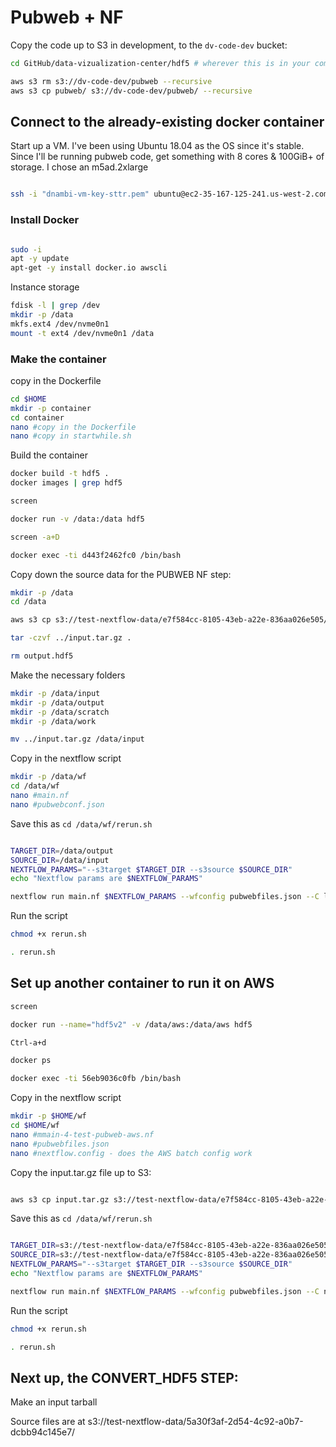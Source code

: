 # Pubweb + NF


Copy the code up to S3 in development, to the ```dv-code-dev``` bucket:

```bash
cd GitHub/data-vizualization-center/hdf5 # wherever this is in your computer

aws s3 rm s3://dv-code-dev/pubweb --recursive
aws s3 cp pubweb/ s3://dv-code-dev/pubweb/ --recursive

```


## Connect to the already-existing docker container

Start up a VM. I've been using Ubuntu 18.04 as the OS since it's stable. Since I'll be running pubweb code, get something with 8 cores & 100GiB+ of storage. I chose an m5ad.2xlarge


```bash

ssh -i "dnambi-vm-key-sttr.pem" ubuntu@ec2-35-167-125-241.us-west-2.compute.amazonaws.com


```


### Install Docker

```bash

sudo -i
apt -y update
apt-get -y install docker.io awscli

```

Instance storage

```bash
fdisk -l | grep /dev
mkdir -p /data
mkfs.ext4 /dev/nvme0n1
mount -t ext4 /dev/nvme0n1 /data
```

### Make the container

copy in the Dockerfile

```bash
cd $HOME
mkdir -p container
cd container
nano #copy in the Dockerfile
nano #copy in startwhile.sh
```

Build the container

```bash
docker build -t hdf5 .
docker images | grep hdf5

screen

docker run -v /data:/data hdf5

screen -a+D

docker exec -ti d443f2462fc0 /bin/bash
```

Copy down the source data for the PUBWEB NF step:


```bash
mkdir -p /data
cd /data

aws s3 cp s3://test-nextflow-data/e7f584cc-8105-43eb-a22e-836aa026e505/20200820/output.hdf5 . 

tar -czvf ../input.tar.gz .

rm output.hdf5

```

Make the necessary folders

```bash
mkdir -p /data/input
mkdir -p /data/output
mkdir -p /data/scratch
mkdir -p /data/work

mv ../input.tar.gz /data/input

```


Copy in the nextflow script

```bash
mkdir -p /data/wf
cd /data/wf
nano #main.nf
nano #pubwebconf.json

```

Save this as ```cd /data/wf/rerun.sh```

```bash

TARGET_DIR=/data/output
SOURCE_DIR=/data/input
NEXTFLOW_PARAMS="--s3target $TARGET_DIR --s3source $SOURCE_DIR"
echo "Nextflow params are $NEXTFLOW_PARAMS"

nextflow run main.nf $NEXTFLOW_PARAMS --wfconfig pubwebfiles.json --C local.config

```

Run the script

```bash
chmod +x rerun.sh

. rerun.sh

```










## Set up another container to run it on AWS

```bash
screen

docker run --name="hdf5v2" -v /data/aws:/data/aws hdf5 

Ctrl-a+d

docker ps

docker exec -ti 56eb9036c0fb /bin/bash

```


Copy in the nextflow script

```bash
mkdir -p $HOME/wf
cd $HOME/wf
nano #mmain-4-test-pubweb-aws.nf
nano #pubwebfiles.json
nano #nextflow.config - does the AWS batch config work

```

Copy the input.tar.gz file up to S3:

```bash

aws s3 cp input.tar.gz s3://test-nextflow-data/e7f584cc-8105-43eb-a22e-836aa026e505/20200902/

```


Save this as ```cd /data/wf/rerun.sh```

```bash

TARGET_DIR=s3://test-nextflow-data/e7f584cc-8105-43eb-a22e-836aa026e505/20200902/output
SOURCE_DIR=s3://test-nextflow-data/e7f584cc-8105-43eb-a22e-836aa026e505/20200902
NEXTFLOW_PARAMS="--s3target $TARGET_DIR --s3source $SOURCE_DIR"
echo "Nextflow params are $NEXTFLOW_PARAMS"

nextflow run main.nf $NEXTFLOW_PARAMS --wfconfig pubwebfiles.json --C nextflow.config

```

Run the script

```bash
chmod +x rerun.sh

. rerun.sh

```






## Next up, the CONVERT_HDF5 STEP:


Make an input tarball

Source files are at s3://test-nextflow-data/5a30f3af-2d54-4c92-a0b7-dcbb94c145e7/











